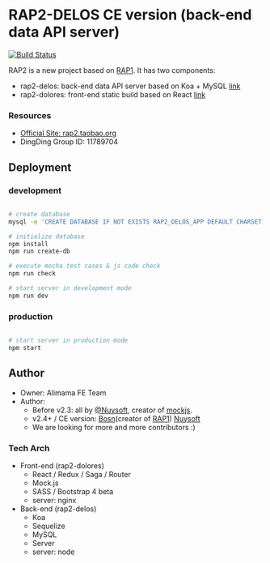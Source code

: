 # RAP2-DELOS CE version (back-end data API server)

[![Build Status](https://travis-ci.org/thx/rap2-delos.svg?branch=master)](https://travis-ci.org/thx/rap2-delos)


RAP2 is a new project based on [RAP1](https://github.com/thx/RAP). It has two components:

* rap2-delos: back-end data API server based on Koa + MySQL [link](http://github.com/thx/rap2-delos)
* rap2-dolores: front-end static build based on React [link](http://github.com/thx/rap2-dolores)

### Resources

* [Official Site: rap2.taobao.org](http://rap2.taobao.org)
* DingDing Group ID: 11789704

## Deployment

### development

```sh

# create database
mysql -e 'CREATE DATABASE IF NOT EXISTS RAP2_DELOS_APP DEFAULT CHARSET utf8 COLLATE utf8_general_ci'

# initialize database
npm install
npm run create-db

# execute mocha test cases & js code check
npm run check

# start server in development mode
npm run dev

```

### production

```sh

# start server in production mode
npm start

```

## Author

* Owner: Alimama FE Team
* Author:
  * Before v2.3: all by [@Nuysoft](https://github.com/nuysoft/), creator of [mockjs](mockjs.com).
  * v2.4+ / CE version: [Bosn](http://github.com/bosn/)(creator of [RAP1](https://github.com/thx/RAP)) [Nuysoft](https://github.com/nuysoft/)
  * We are looking for more and more contributors :)


### Tech Arch

* Front-end (rap2-dolores)
    * React / Redux / Saga / Router
    * Mock.js
    * SASS / Bootstrap 4 beta
    * server: nginx
* Back-end (rap2-delos)
    * Koa
    * Sequelize
    * MySQL
    * Server
    * server: node
